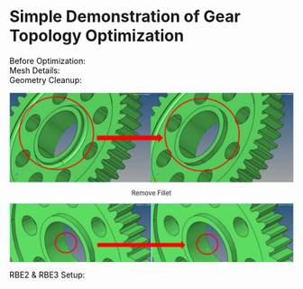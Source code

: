 # Simple Demonstration of Gear Topology Optimization
<span style="color:black"> Before Optimization:<br>
<span style="color:black"> Mesh Details:<br>
<span style="color:black"> Geometry Cleanup:<br>
<div style="max-height: 300px; overflow-y: auto;">
  <img src="Gear_Topo_GC_1.png" alt="Gear_Topo_GC_1" style="display: block; margin-bottom: 10px;">
  <p style="font-size:0.8em; text-align: center;">Remove Fillet</p>
  <img src="Gear_Topo_GC_2.png" alt="Gear_Topo_GC_2" style="display: block; margin-bottom: 10px;">
  <p style="font-size:0.8em; text-align: center;">Define Center Points of Circles</p>
  <img src="Gear_Topo_GC_3.png" alt="Gear_Topo_GC_3" style="display: block; margin-bottom: 10px;">
  <p style="font-size:0.8em; text-align: center;">Create Cylinder Surface</p>
  <img src="Gear_Topo_GC_4.png" alt="Gear_Topo_GC_4" style="display: block; margin-bottom: 10px;">
  <p style="font-size:0.8em; text-align: center;">Surface Cut</p>
  <img src="Gear_Topo_GC_5.png" alt="Gear_Topo_GC_5" style="display: block; margin-bottom: 10px;">
  <p>Caption for the image</p>
  <img src="Gear_Topo_GC_6.png" alt="Gear_Topo_GC_6" style="display: block; margin-bottom: 10px;">
  <p>Caption for the image</p>
  <img src="Gear_Topo_GC_7.png" alt="Gear_Topo_GC_7" style="display: block; margin-bottom: 10px;">
  <p>Caption for the image</p>
  <img src="Gear_Topo_GC_8.png" alt="Gear_Topo_GC_8" style="display: block; margin-bottom: 10px;">
  <p>Caption for the image</p>
  <img src="Gear_Topo_GC_9.png" alt="Gear_Topo_GC_9" style="display: block; margin-bottom: 10px;">
  <p>Caption for the image</p>
</div>

<span style="color:black"> RBE2 & RBE3 Setup:<br>
